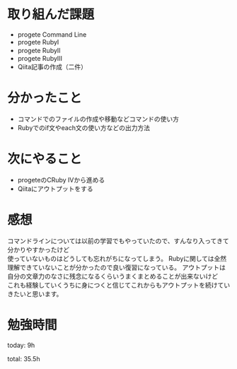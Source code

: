 # 取り組んだ課題
- progete Command Line
- progete RubyⅠ
- progete RubyⅡ　
- progete RubyⅢ
- Qiita記事の作成（二件）


# 分かったこと
- コマンドでのファイルの作成や移動などコマンドの使い方
- Rubyでのif文やeach文の使い方などの出力方法

# 次にやること
- progeteのCRuby Ⅳから進める
- Qiitaにアウトプットをする

# 感想
コマンドラインについては以前の学習でもやっていたので、すんなり入ってきて分かりやすかったけど  
使っていないものはどうしても忘れがちになってしまう。
Rubyに関しては全然理解できていないことが分かったので良い復習になっている。
アウトプットは自分の文章力のなさに残念になるくらいうまくまとめることが出来ないけど  
これも経験していくうちに身につくと信じてこれからもアウトプットを続けていきたいと思います。　


# 勉強時間
today: 9h

total: 35.5h
